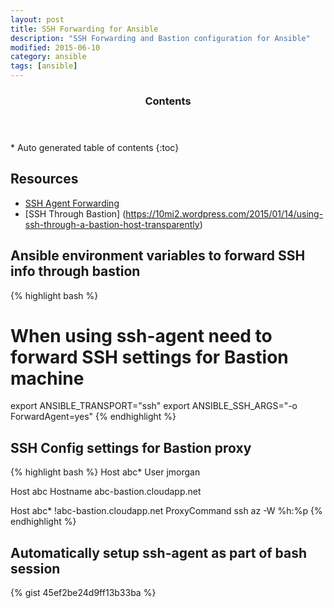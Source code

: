 ```yaml
---
layout: post
title: SSH Forwarding for Ansible
description: "SSH Forwarding and Bastion configuration for Ansible"
modified: 2015-06-10
category: ansible
tags: [ansible]
---
```


<section id="table-of-contents" class="toc">
  <header>
    <h3>Contents</h3>
  </header>
<div id="drawer" markdown="1">
*  Auto generated table of contents
{:toc}
</div>
</section><!-- /#table-of-contents -->


## Resources

* [SSH Agent Forwarding](https://developer.github.com/guides/using-ssh-agent-forwarding/)<br/>
* [SSH Through Bastion] (https://10mi2.wordpress.com/2015/01/14/using-ssh-through-a-bastion-host-transparently)<br/>

## Ansible environment variables to forward SSH info through bastion
{% highlight bash %}
# When using ssh-agent need to forward SSH settings for Bastion machine
export ANSIBLE_TRANSPORT="ssh"
export ANSIBLE_SSH_ARGS="-o ForwardAgent=yes"
{% endhighlight %}

## SSH Config settings for Bastion proxy

{% highlight bash %}
Host abc*
    User jmorgan

Host abc
    Hostname abc-bastion.cloudapp.net

Host abc* !abc-bastion.cloudapp.net
    ProxyCommand ssh az -W %h:%p
{% endhighlight %}

## Automatically setup ssh-agent as part of bash session
{% gist 45ef2be24d9ff13b33ba %}





